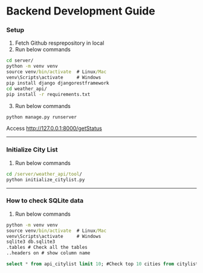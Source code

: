 # Backend Development Guide

### Setup

1. Fetch Github resprepository in local
2. Run below commands
```cmd
cd server/
python -m venv venv
source venv/bin/activate  # Linux/Mac
venv\Scripts\activate     # Windows
pip install django djangorestframework
cd weather_api/
pip install -r requirements.txt
```
3. Run below commands
```cmd
python manage.py runserver
```
Access http://127.0.0.1:8000/getStatus

---

### Initialize City List

1. Run below commands
```cmd
cd /server/weather_api/tool/
python initialize_citylist.py
```

---

### How to check SQLite data

1. Run below commands
```cmd
python -m venv venv
source venv/bin/activate  # Linux/Mac
venv\Scripts\activate     # Windows
sqlite3 db.sqlite3
.tables # Check all the tables
..headers on # show column name
```
```sql
select * from api_citylist limit 10; #Check top 10 cities from citylist table
```
